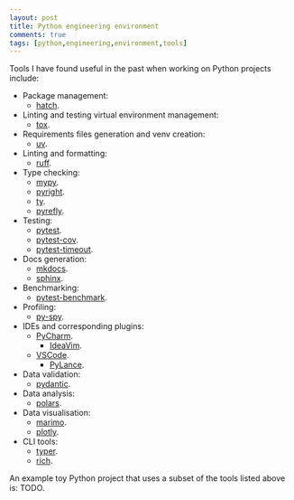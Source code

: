 ```yaml
---
layout: post
title: Python engineering environment
comments: true
tags: [python,engineering,environment,tools]
---
```


Tools I have found useful in the past when working on Python projects include:

- Package management:
    - [hatch](https://hatch.pypa.io/dev/).
- Linting and testing virtual environment management:
    - [tox](https://tox.wiki/).
- Requirements files generation and venv creation:
    - [uv](https://docs.astral.sh/uv/).
- Linting and formatting:
    - [ruff](https://docs.astral.sh/ruff/).
- Type checking:
    - [mypy](https://mypy.readthedocs.io/en/stable/index.html).
    - [pyright](https://github.com/microsoft/pyright).
    - [ty](https://docs.astral.sh/ty/).
    - [pyrefly](https://pyrefly.org/).
- Testing:
    - [pytest](https://docs.pytest.org/en/stable/).
    - [pytest-cov](https://pytest-cov.readthedocs.io/en/latest/index.html).
    - [pytest-timeout](https://github.com/pytest-dev/pytest-timeout).
- Docs generation:
    - [mkdocs](https://www.mkdocs.org/).
    - [sphinx](https://www.sphinx-doc.org/en/master/).
- Benchmarking:
    - [pytest-benchmark](https://github.com/ionelmc/pytest-benchmark).
- Profiling:
    - [py-spy](https://github.com/benfred/py-spy). 
- IDEs and corresponding plugins:
    - [PyCharm](https://www.jetbrains.com/pycharm/).
        - [IdeaVim](https://github.com/JetBrains/ideavim).
    - [VSCode](https://code.visualstudio.com/). 
        - [PyLance](https://marketplace.visualstudio.com/items?itemName=ms-python.vscode-pylance).
- Data validation:
    - [pydantic](https://docs.pydantic.dev/latest/).
- Data analysis:
    - [polars](https://docs.pola.rs/api/python/stable/reference/index.html).
- Data visualisation:
    - [marimo](https://marimo.io/?ref=producthunt).
    - [plotly](https://plotly.com/graphing-libraries/).
- CLI tools:
    - [typer](https://typer.tiangolo.com/).
    - [rich](https://github.com/Textualize/rich).

An example toy Python project that uses a subset of the tools listed above is: TODO.
